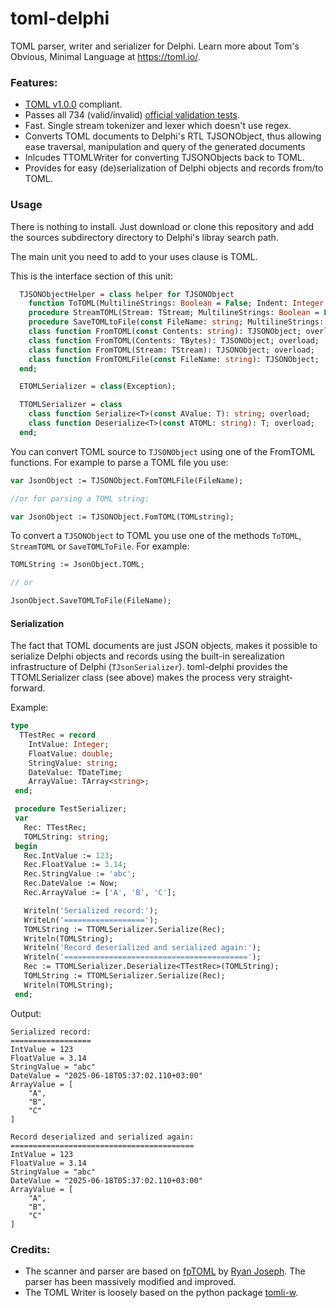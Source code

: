 # toml-delphi

TOML parser, writer and serializer for Delphi. Learn more about Tom's Obvious, Minimal Language at https://toml.io/.

###  Features:
 - [TOML v1.0.0](https://toml.io/en/v1.0.0) compliant.
 - Passes all 734 (valid/invalid) [official validation tests](https://github.com/toml-lang/toml-test).
 - Fast. Single stream tokenizer and lexer which doesn't use regex.
 - Converts TOML documents to Delphi's RTL TJSONObject, thus allowing ease traversal, manipulation and query of the generated documents
 - Inlcudes TTOMLWriter for converting TJSONObjects back to TOML.
 - Provides for easy (de)serialization of Delphi objects and records from/to TOML.
 
### Usage

There is nothing to install.  Just download or clone this repository and add the sources subdirectory directory to Delphi's libray search path.

The main unit you need to add to your uses clause is TOML.

This is the interface section of this unit:

```pascal
  TJSONObjectHelper = class helper for TJSONObject
    function ToTOML(MultilineStrings: Boolean = False; Indent: Integer = 4): string;
    procedure StreamTOML(Stream: TStream; MultilineStrings: Boolean = False; Indent: Integer = 4);
    procedure SaveTOMLtoFile(const FileName: string; MultilineStrings: Boolean = False; Indent: Integer = 4);
    class function FromTOML(const Contents: string): TJSONObject; overload;
    class function FromTOML(Contents: TBytes): TJSONObject; overload;
    class function FromTOML(Stream: TStream): TJSONObject; overload;
    class function FromTOMLFile(const FileName: string): TJSONObject;
  end;

  ETOMLSerializer = class(Exception);

  TTOMLSerializer = class
    class function Serialize<T>(const AValue: T): string; overload;
    class function Deserialize<T>(const ATOML: string): T; overload;
  end;
```
You can convert TOML source to `TJSONObject` using one of the FromTOML functions.  For example to parse a TOML file you use:

```pascal
var JsonObject := TJSONObject.FomTOMLFile(FileName);

//or for parsing a TOML string:

var JsonObject := TJSONObject.FomTOML(TOMLstring);
```

To convert a `TJSONObject` to TOML you use one of the methods `ToTOML`, `StreamTOML` or `SaveTOMLToFile`.  For example:

```pascal
TOMLString := JsonObject.TOML;

// or

JsonObject.SaveTOMLToFile(FileName);
```
#### Serialization

The fact that TOML documents are just JSON objects, makes it possible to serialize Delphi objects and records using the built-in serealization infrastructure of Delphi (`TJsonSerializer`). toml-delphi provides the TTOMLSerializer class (see above) makes the process very straight-forward.  

Example:

```pascal
type
  TTestRec = record
    IntValue: Integer;
    FloatValue: double;
    StringValue: string;
    DateValue: TDateTime;
    ArrayValue: TArray<string>;
 end;

 procedure TestSerializer;
 var
   Rec: TTestRec;
   TOMLString: string;
 begin
   Rec.IntValue := 123;
   Rec.FloatValue := 3.14;
   Rec.StringValue := 'abc';
   Rec.DateValue := Now;
   Rec.ArrayValue := ['A', 'B', 'C'];

   Writeln('Serialized record:');
   WriteLn('==================');
   TOMLString := TTOMLSerializer.Serialize(Rec);
   Writeln(TOMLString);
   Writeln('Record deserialized and serialized again:');
   Writeln('=========================================');
   Rec := TTOMLSerializer.Deserialize<TTestRec>(TOMLString);
   TOMLString := TTOMLSerializer.Serialize(Rec);
   Writeln(TOMLString);
 end;
 ```

Output:

```
Serialized record:
==================
IntValue = 123
FloatValue = 3.14
StringValue = "abc"
DateValue = "2025-06-18T05:37:02.110+03:00"
ArrayValue = [
    "A",
    "B",
    "C"
]

Record deserialized and serialized again:
=========================================
IntValue = 123
FloatValue = 3.14
StringValue = "abc"
DateValue = "2025-06-18T05:37:02.110+03:00"
ArrayValue = [
    "A",
    "B",
    "C"
]
```

### Credits:
- The scanner and parser are based on [fpTOML](https://github.com/genericptr/fpTOML) by [Ryan Joseph](https://github.com/genericptr).  The parser has been massively modified and improved.
- The TOML Writer is loosely based on the python package [tomli-w](https://github.com/hukkin/tomli-w).
